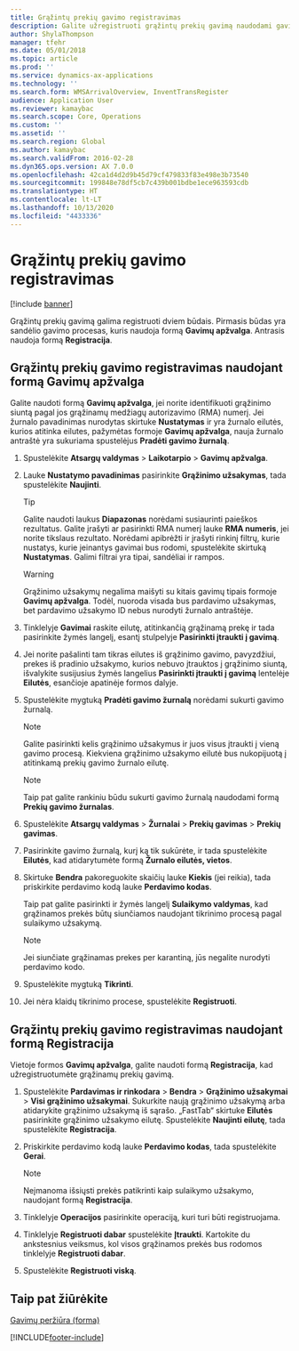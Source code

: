```yaml
---
title: Grąžintų prekių gavimo registravimas
description: Galite užregistruoti grąžintų prekių gavimą naudodami gavimų apžvalgos formą arba registracijos formą.
author: ShylaThompson
manager: tfehr
ms.date: 05/01/2018
ms.topic: article
ms.prod: ''
ms.service: dynamics-ax-applications
ms.technology: ''
ms.search.form: WMSArrivalOverview, InventTransRegister
audience: Application User
ms.reviewer: kamaybac
ms.search.scope: Core, Operations
ms.custom: ''
ms.assetid: ''
ms.search.region: Global
ms.author: kamaybac
ms.search.validFrom: 2016-02-28
ms.dyn365.ops.version: AX 7.0.0
ms.openlocfilehash: 42ca1d4d2d9b45d79cf479833f83e498e3b73540
ms.sourcegitcommit: 199848e78df5cb7c439b001bdbe1ece963593cdb
ms.translationtype: HT
ms.contentlocale: lt-LT
ms.lasthandoff: 10/13/2020
ms.locfileid: "4433336"
---
```

# <a name="register-the-receipt-of-returned-items"></a>Grąžintų prekių gavimo registravimas 

[!include [banner](../includes/banner.md)]


Grąžintų prekių gavimą galima registruoti dviem būdais. Pirmasis būdas yra sandėlio gavimo procesas, kuris naudoja formą **Gavimų apžvalga**. Antrasis naudoja formą **Registracija**.

## <a name="register-the-receipt-of-returned-items-in-the-arrival-overview-form"></a>Grąžintų prekių gavimo registravimas naudojant formą Gavimų apžvalga

Galite naudoti formą **Gavimų apžvalga**, jei norite identifikuoti grąžinimo siuntą pagal jos grąžinamų medžiagų autorizavimo (RMA) numerį. Jei žurnalo pavadinimas nurodytas skirtuke **Nustatymas** ir yra žurnalo eilutės, kurios atitinka eilutes, pažymėtas formoje **Gavimų apžvalga**, nauja žurnalo antraštė yra sukuriama spustelėjus **Pradėti gavimo žurnalą**.

1.  Spustelėkite **Atsargų valdymas** \> **Laikotarpio** \> **Gavimų apžvalga**.

2.  Lauke **Nustatymo pavadinimas** pasirinkite **Grąžinimo užsakymas**, tada spustelėkite **Naujinti**.
    

    > [!TIP]
    > <P>Galite naudoti laukus <STRONG>Diapazonas</STRONG> norėdami susiaurinti paieškos rezultatus. Galite įrašyti ar pasirinkti RMA numerį lauke <STRONG>RMA numeris</STRONG>, jei norite tikslaus rezultato. Norėdami apibrėžti ir įrašyti rinkinį filtrų, kurie nustatys, kurie įeinantys gavimai bus rodomi, spustelėkite skirtuką <STRONG>Nustatymas</STRONG>. Galimi filtrai yra tipai, sandėliai ir rampos.</P>

    

    > [!WARNING]
    > <P>Grąžinimo užsakymų negalima maišyti su kitais gavimų tipais formoje <STRONG>Gavimų apžvalga</STRONG>. Todėl, nuoroda visada bus pardavimo užsakymas, bet pardavimo užsakymo ID nebus nurodyti žurnalo antraštėje.</P>



3.  Tinklelyje **Gavimai** raskite eilutę, atitinkančią grąžinamą prekę ir tada pasirinkite žymės langelį, esantį stulpelyje **Pasirinkti įtraukti į gavimą**.

4.  Jei norite pašalinti tam tikras eilutes iš grąžinimo gavimo, pavyzdžiui, prekes iš pradinio užsakymo, kurios nebuvo įtrauktos į grąžinimo siuntą, išvalykite susijusius žymės langelius **Pasirinkti įtraukti į gavimą** lentelėje **Eilutės**, esančioje apatinėje formos dalyje.

5.  Spustelėkite mygtuką **Pradėti gavimo žurnalą** norėdami sukurti gavimo žurnalą.
    

    > [!NOTE]
    > <P>Galite pasirinkti kelis grąžinimo užsakymus ir juos visus įtraukti į vieną gavimo procesą. Kiekviena grąžinimo užsakymo eilutė bus nukopijuotą į atitinkamą prekių gavimo žurnalo eilutę.</P>

    

    > [!NOTE]
    > <P>Taip pat galite rankiniu būdu sukurti gavimo žurnalą naudodami formą <STRONG>Prekių gavimo žurnalas</STRONG>. 



6.  Spustelėkite **Atsargų valdymas** \> **Žurnalai** \> **Prekių gavimas** \> **Prekių gavimas**.

7.  Pasirinkite gavimo žurnalą, kurį ką tik sukūrėte, ir tada spustelėkite **Eilutės**, kad atidarytumėte formą **Žurnalo eilutės, vietos**.

8.  Skirtuke **Bendra** pakoreguokite skaičių lauke **Kiekis** (jei reikia), tada priskirkite perdavimo kodą lauke **Perdavimo kodas**.
    
    Taip pat galite pasirinkti ir žymės langelį **Sulaikymo valdymas**, kad grąžinamos prekės būtų siunčiamos naudojant tikrinimo procesą pagal sulaikymo užsakymą.
    

    > [!NOTE]
    > <P>Jei siunčiate grąžinamas prekes per karantiną, jūs negalite nurodyti perdavimo kodo.</P>



9.  Spustelėkite mygtuką **Tikrinti**.

10. Jei nėra klaidų tikrinimo procese, spustelėkite **Registruoti**.

## <a name="register-the-receipt-of-returned-items-in-the-registration-form"></a>Grąžintų prekių gavimo registravimas naudojant formą Registracija

Vietoje formos **Gavimų apžvalga**, galite naudoti formą **Registracija**, kad užregistruotumėte grąžinamų prekių gavimą.

1.  Spustelėkite **Pardavimas ir rinkodara** \> **Bendra** \> **Grąžinimo užsakymai** \> **Visi grąžinimo užsakymai**. Sukurkite naują grąžinimo užsakymą arba atidarykite grąžinimo užsakymą iš sąrašo. „FastTab“ skirtuke **Eilutės** pasirinkite grąžinimo užsakymo eilutę. Spustelėkite **Naujinti eilutę**, tada spustelėkite **Registracija**.

2.  Priskirkite perdavimo kodą lauke **Perdavimo kodas**, tada spustelėkite **Gerai**.
    

    > [!NOTE]
    > <P>Neįmanoma išsiųsti prekės patikrinti kaip sulaikymo užsakymo, naudojant formą <STRONG>Registracija</STRONG>.</P>



3.  Tinklelyje **Operacijos** pasirinkite operaciją, kuri turi būti registruojama.

4.  Tinklelyje **Registruoti dabar** spustelėkite **Įtraukti**. Kartokite du ankstesnius veiksmus, kol visos grąžinamos prekės bus rodomos tinklelyje **Registruoti dabar**.

5.  Spustelėkite **Registruoti viską**.

## <a name="see-also"></a>Taip pat žiūrėkite

[Gavimų peržiūra (forma)](https://technet.microsoft.com/library/hh227654\(v=ax.60\))

  




[!INCLUDE[footer-include](../../includes/footer-banner.md)]